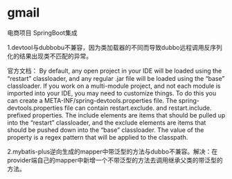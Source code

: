 # gmail
电商项目
SpringBoot集成

1.devtool与dubbobu不兼容，因为类加载器的不同而导致dubbo远程调用反序列化的结果出现类不匹配的异常。

官方文档：
By default, any open project in your IDE will be loaded using the 
“restart” classloader, and any regular .jar file will be loaded using 
the “base” classloader. If you work on a multi-module project, and not each module is imported into your IDE, you may need to customize 
things. To do this you can create a 
META-INF/spring-devtools.properties file.
The spring-devtools.properties file can contain restart.exclude. and 
restart.include. prefixed properties. The include elements are items 
that should be pulled up into the “restart” classloader, and the 
exclude elements are items that should be pushed down into the “base” 
classloader. The value of the property is a regex pattern that will be 
applied to the classpath.

2.mybatis-plus逆向生成的mapper中带泛型的方法与dubbo不兼容。解决：在provider端自己的mapper中新增一个不带泛型的方法去调用继承父类的带泛型的方法。